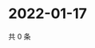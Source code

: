 # 2022-01-17

共 0 条

<!-- BEGIN WEIBO -->
<!-- 最后更新时间 Mon Jan 17 2022 14:00:53 GMT+0800 (China Standard Time) -->

<!-- END WEIBO -->
